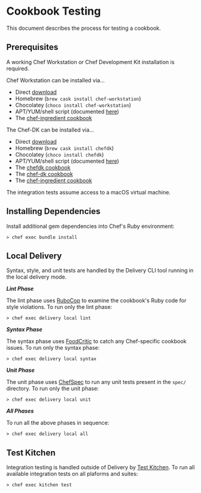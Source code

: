 # Cookbook Testing

This document describes the process for testing a cookbook.

## Prerequisites

A working Chef Workstation or Chef Development Kit installation is required.

Chef Workstation can be installed via...

- Direct [download](https://downloads.chef.io/chef-workstation/)
- Homebrew (`brew cask install chef-workstation`)
- Chocolatey (`choco install chef-workstation`)
- APT/YUM/shell script (documented [here](https://docs.chef.io/packages.html))
- The [chef-ingredient cookbook](https://supermarket.chef.io/cookbooks/chef-ingredient)

The Chef-DK can be installed via...

- Direct [download](https://downloads.chef.io/chef-dk/)
- Homebrew (`brew cask install chefdk`)
- Chocolatey (`choco install chefdk`)
- APT/YUM/shell script (documented [here](https://docs.chef.io/packages.html))
- The [chefdk cookbook](https://supermarket.chef.io/cookbooks/chefdk)
- The [chef-dk cookbook](https://supermarket.chef.io/cookbooks/chef-dk)
- The [chef-ingredient cookbook](https://supermarket.chef.io/cookbooks/chef-ingredient)

The integration tests assume access to a macOS virtual machine.

## Installing Dependencies

Install additional gem dependencies into Chef's Ruby environment:

```shell
> chef exec bundle install
```

## Local Delivery

Syntax, style, and unit tests are handled by the Delivery CLI tool running in the local delivery mode.

***Lint Phase***

The lint phase uses [RuboCop](https://github.com/bbatsov/rubocop) to examine the cookbook's Ruby code for style violations. To run only the lint phase:

```shell
> chef exec delivery local lint
```

***Syntax Phase***

The syntax phase uses [FoodCritic](http://www.foodcritic.io) to catch any Chef-specific cookbook issues. To run only the syntax phase:

```shell
> chef exec delivery local syntax
```

***Unit Phase***

The unit phase uses [ChefSpec](https://github.com/chefspec/chefspec) to run any unit tests present in the `spec/` directory. To run only the unit phase:

```shell
> chef exec delivery local unit
```

***All Phases***

To run all the above phases in sequence:

```shell
> chef exec delivery local all
```

## Test Kitchen

Integration testing is handled outside of Delivery by [Test Kitchen](https://kitchen.ci). To run all available integration tests on all plaforms and suites:

```shell
> chef exec kitchen test
```
